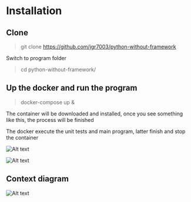 # Installation

## Clone

> git clone https://github.com/jgr7003/python-without-framework

Switch to program folder

> cd python-without-framework/

## Up the docker and run the program

> docker-compose up &

The container will be downloaded and installed, once you see something like this, the process will be finished

The docker execute the unit tests and main program, latter finish and stop the container

![Alt text](https://github.com/jgr7003/python-without-framework/tree/master/static/unit_test_ok.png?raw=true "Unit test ok")

![Alt text](https://github.com/jgr7003/python-without-framework/tree/master/static/program_exec_ok.png?raw=true "Program exec ok")

## Context diagram

![Alt text](https://github.com/jgr7003/python-without-framework/tree/master/static/context_diagram.png?raw=true "Context diagram")

